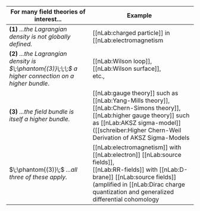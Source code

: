 | For many field theories of interest...  |  Example  $\;\;$ |
|------------------|---------|
| **(1)** _...the Lagrangian density is not globally defined._ | [[nLab:charged particle]] in [[nLab:electromagnetism|electromagnetic]] [[nLab:background field]], <br/> [[nLab:WZW model]], <br/> [[nLab:string]] in [[nLab:Kalb-Ramond field]], <br/> [[nLab:membrane]] in [[nLab:supergravity C-field]], <br/> [[nLab:D-brane]] in [[nLab:Kalb-Ramond field]] |
| **(2)** _...the Lagrangian density is <br/> $\;\phantom{(3)}\;\;\;$ a higher connection on a higher bundle_. | [[nLab:Wilson loop]], <br/> [[nLab:Wilson surface]], <br/> etc.,  |
| **(3)** _...the field bundle is itself a higher bundle._ | [[nLab:gauge theory]] such as [[nLab:Yang-Mills theory]], [[nLab:Chern-Simons theory]], <br/> [[nLab:higher gauge theory]] such as [[nLab:AKSZ sigma-model]] <br/> ([[schreiber:Higher Chern-Weil Derivation of AKSZ Sigma-Models|Fiorenza-Rogers-Schreiber 11]]), <br/> [[nLab:7d Chern-Simons theory]] of [[nLab:differential string structures|String 2-connection field]] <br/> ([[schreiber:7d Chern-Simons theory and the 5-brane|Fiorenza-Sati-Schreiber 14]]) |
| $\;\phantom{(3)}\;$ _...all three of these apply._ | [[nLab:electromagnetism]] with [[nLab:electron]] [[nLab:source fields]], <br/> [[nLab:RR-fields]] with [[nLab:D-brane]] [[nLab:source fields]] <br/> (amplified in [[nLab:Dirac charge quantization and generalized differential cohomology|Freed 00]]) <br/> [[nLab:super p-brane]] with [[nLab:tensor multiplet]] <br/> such as <br/> - [[nLab:D-branes]] with [[nlab:Chan-Paton gauge fields]] <br/> - [[nLab:M5-brane]] with [[nLab:worldvolume]] [[nLab:gerbe]] <br/> ([Fiorenza-Sati-Schreiber 13](https://ncatlab.org/schreiber/show/The+brane+bouquet)) |
